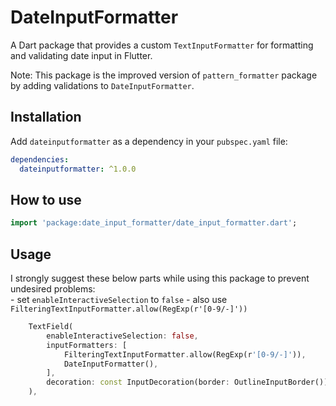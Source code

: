 <!--
This README describes the package. If you publish this package to pub.dev,
this README's contents appear on the landing page for your package.

For information about how to write a good package README, see the guide for
[writing package pages](https://dart.dev/guides/libraries/writing-package-pages).

For general information about developing packages, see the Dart guide for
[creating packages](https://dart.dev/guides/libraries/create-library-packages)
and the Flutter guide for
[developing packages and plugins](https://flutter.dev/developing-packages).
-->
# DateInputFormatter

A Dart package that provides a custom `TextInputFormatter` for formatting and validating date input in Flutter.

Note: This package is the improved version of `pattern_formatter` package by adding validations to `DateInputFormatter`.

## Installation

Add `dateinputformatter` as a dependency in your `pubspec.yaml` file:

```yaml
dependencies:
  dateinputformatter: ^1.0.0
```

## How to use

```dart
import 'package:date_input_formatter/date_input_formatter.dart';
```

## Usage

I strongly suggest these below parts while using this package to prevent undesired problems:    
    -  set `enableInteractiveSelection` to `false`
    -  also use `FilteringTextInputFormatter.allow(RegExp(r'[0-9/-]'))` 

```dart
    TextField(
        enableInteractiveSelection: false,
        inputFormatters: [
            FilteringTextInputFormatter.allow(RegExp(r'[0-9/-]')),
            DateInputFormatter(),
        ],
        decoration: const InputDecoration(border: OutlineInputBorder()),
    ),
```